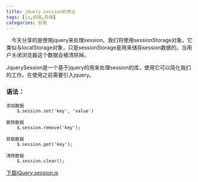 ```yaml
---
title: jQuery.session的用法
tags: [js,前端,存储]
categories: 前端
---
```

　今天分享的是使用jquery来处理session。我们将使用sessionStorage对象，它类似与localStorage对象，只是sessionStorage是用来储存session数据的。当用户关闭浏览器这个数据会被清除掉。

JquerySession是一个基于jquery的用来处理session的库，使用它可以简化我们的工作。在使用之前需要引入jquery。

### 语法：

```
添加数据
    $.session.set('key', 'value')

删除数据
    $.session.remove('key');

获取数据
    $.session.get('key');

清除数据
    $.session.clear();
```

[下载jQuery.session.js](/about/jquerysession.js)